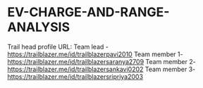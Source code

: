 # EV-CHARGE-AND-RANGE-ANALYSIS

Trail head profile URL:
Team lead    - https://trailblazer.me/id/trailblazerpavi2010
Team member 1- https://trailblazer.me/id/trailblazersaranya2709
Team member 2- https://trailblazer.me/id/trailblazersankavi0202
Team member 3- https://trailblazer.me/id/trailblazersripriya2003
